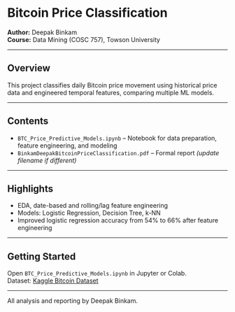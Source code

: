 # Bitcoin Price Classification

**Author:** Deepak Binkam  
**Course:** Data Mining (COSC 757), Towson University

---

## Overview

This project classifies daily Bitcoin price movement using historical price data and engineered temporal features, comparing multiple ML models.

---

## Contents

- `BTC_Price_Predictive_Models.ipynb` – Notebook for data preparation, feature engineering, and modeling
- `BinkamDeepakBitcoinPriceClassification.pdf` – Formal report *(update filename if different)*

---

## Highlights

- EDA, date-based and rolling/lag feature engineering
- Models: Logistic Regression, Decision Tree, k-NN
- Improved logistic regression accuracy from 54% to 66% after feature engineering

---

## Getting Started

Open `BTC_Price_Predictive_Models.ipynb` in Jupyter or Colab.  
Dataset: [Kaggle Bitcoin Dataset](https://www.kaggle.com/datasets/shahidk3075/bitcoin-price-prediction-dataset?resource=download)

---

All analysis and reporting by Deepak Binkam.

